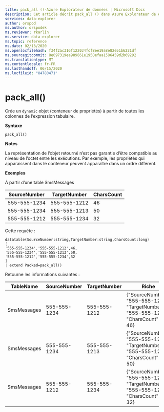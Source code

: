 ```yaml
---
title: pack_all ()-Azure Explorateur de données | Microsoft Docs
description: Cet article décrit pack_all () dans Azure Explorateur de données.
services: data-explorer
author: orspod
ms.author: orspodek
ms.reviewer: rkarlin
ms.service: data-explorer
ms.topic: reference
ms.date: 02/13/2020
ms.openlocfilehash: f34f2ac316f122034fcf8ee19a8e82e51b6221df
ms.sourcegitcommit: 8e097319ea989661e1958efaa1586459d2b69292
ms.translationtype: MT
ms.contentlocale: fr-FR
ms.lasthandoff: 06/15/2020
ms.locfileid: "84780471"
---
```

# <a name="pack_all"></a>pack_all()

Crée un `dynamic` objet (conteneur de propriétés) à partir de toutes les colonnes de l’expression tabulaire.

**Syntaxe**

`pack_all()`

**Notes**

La représentation de l’objet retourné n’est pas garantie d’être compatible au niveau de l’octet entre les exécutions. Par exemple, les propriétés qui apparaissent dans le conteneur peuvent apparaître dans un ordre différent.

**Exemples**

À partir d’une table SmsMessages 

|SourceNumber |TargetNumber| CharsCount
|---|---|---
|555-555-1234 |555-555-1212 | 46 
|555-555-1234 |555-555-1213 | 50 
|555-555-1212 |555-555-1234 | 32 

Cette requête :

<!-- csl: https://help.kusto.windows.net/Samples -->
```kusto
datatable(SourceNumber:string,TargetNumber:string,CharsCount:long)
[
'555-555-1234','555-555-1212',46,
'555-555-1234','555-555-1213',50,
'555-555-1212','555-555-1234',32
]
| extend Packed=pack_all()
```
Retourne les informations suivantes :

|TableName |SourceNumber |TargetNumber | Riche
|---|---|---|---
|SmsMessages|555-555-1234 |555-555-1212 | {"SourceNumber" : "555-555-1234", "TargetNumber" : "555-555-1212", "CharsCount" : 46}
|SmsMessages|555-555-1234 |555-555-1213 | {"SourceNumber" : "555-555-1234", "TargetNumber" : "555-555-1213", "CharsCount" : 50}
|SmsMessages|555-555-1212 |555-555-1234 | {"SourceNumber" : "555-555-1212", "TargetNumber" : "555-555-1234", "CharsCount" : 32}
